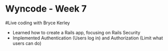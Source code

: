 Wyncode - Week 7
=================
#Live coding with Bryce Kerley

* Learned how to create a Rails app, focusing on Rails Security
* Implemented Authentication (Users log in) and Authorization (Limit what users can do)
